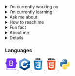 <details>
<summary>I’m currently working on</summary>
VST Plugin
</details>

<details>
<summary>I’m currently learning </summary>
C++, C#
</details>

<details>
<summary>Ask me about</summary>
gundam. DO IT. I DARE YOU
</details>

<details>
<summary>How to reach me </summary>
Please don't
</details>

<details>
<summary>Fun fact </summary>
Just a tad gay
</details>

<details>
<summary>About me </summary>
Comp Sci student and musician. I will be working on various VST after I can be bothered to record all of the samples I need to make them
</details>

<details>
<summmary>Hobbies</summary>
Acoustic, Electric and bass guitars, some amount of keyboad/piano and soon to be getting into synth stuff
</details>

<p align="left">
</p>

<h3 align="left">Languages</h3>
<p align="left"> <a href="https://getbootstrap.com" target="_blank" rel="noreferrer"> <img src="https://raw.githubusercontent.com/devicons/devicon/master/icons/bootstrap/bootstrap-plain-wordmark.svg" alt="bootstrap" width="40" height="40"/> </a> <a href="https://www.w3schools.com/cpp/" target="_blank" rel="noreferrer"> <img src="https://raw.githubusercontent.com/devicons/devicon/master/icons/cplusplus/cplusplus-original.svg" alt="cplusplus" width="40" height="40"/> </a> <a href="https://www.w3schools.com/css/" target="_blank" rel="noreferrer"> <img src="https://raw.githubusercontent.com/devicons/devicon/master/icons/css3/css3-original-wordmark.svg" alt="css3" width="40" height="40"/> </a> <a href="https://www.w3.org/html/" target="_blank" rel="noreferrer"> <img src="https://raw.githubusercontent.com/devicons/devicon/master/icons/html5/html5-original-wordmark.svg" alt="html5" width="40" height="40"/> </a> <a href="https://www.python.org" target="_blank" rel="noreferrer"> <img src="https://raw.githubusercontent.com/devicons/devicon/master/icons/python/python-original.svg" alt="python" width="40" height="40"/> </a> </p>